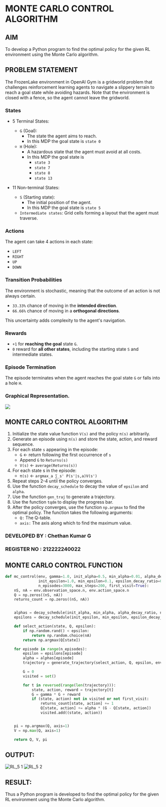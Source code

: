 # MONTE CARLO CONTROL ALGORITHM

## AIM
To develop a Python program to find the optimal policy for the given RL environment using the Monte Carlo algorithm.    

## PROBLEM STATEMENT
The FrozenLake environment in OpenAI Gym is a gridworld problem that challenges reinforcement learning agents to navigate a slippery terrain to reach a goal state while avoiding hazards. Note that the environment is closed with a fence, so the agent cannot leave the gridworld.

### States
- 5 Terminal States:
    - `G` (Goal): 
      - The state the agent aims to reach. 
      - In this MDP the goal state is `state 0`
    - `H` (Hole): 
      - A hazardous state that the agent must avoid at all costs.
      - In this MDP the goal state is 
        - `state 3`
        - `state 7`
        - `state 8`
        - `state 13`

- 11 Non-terminal States:
    - `S` (Starting state): 
      - The initial position of the agent.
      - In this MDP the goal state is `state 5`
    - `Intermediate states`: Grid cells forming a layout that the agent must traverse.

### Actions
The agent can take 4 actions in each state:
- `LEFT`
- `RIGHT`
- `UP`
- `DOWN`

### Transition Probabilities
The environment is stochastic, meaning that the outcome of an action is not always certain.

- `33.33%` chance of moving in the **intended direction**.
- `66.66%` chance of moving in a **orthogonal directions**.

This uncertainty adds complexity to the agent's navigation.

### Rewards
- `+1` for **reaching the goal** state `G`.
- `0` reward for **all other states**, including the starting state `S` and intermediate states.

### Episode Termination
The episode terminates when the agent reaches the goal state `G` or falls into a hole `H`.

### Graphical Representation.
![](1.PNG)

## MONTE CARLO CONTROL ALGORITHM
1. Initialize the state value function `V(s)` and the policy `π(s)` arbitrarily.
2. Generate an episode using `π(s)` and store the state, action, and reward sequence.
3. For each state `s` appearing in the episode:
    - `G` ← return following the first occurrence of `s`
    - Append `G` to `Returns(s)`
    - `V(s)` ← `average(Returns(s))`
4. For each state s in the episode:
    - `π(s)` ← `argmax_a ∑_s' P(s'|s,a)V(s')`
5. Repeat steps 2-4 until the policy converges.
6. Use the function `decay_schedule` to decay the value of `epsilon` and `alpha`.
7. Use the function `gen_traj` to generate a trajectory.
8. Use the function `tqdm` to display the progress bar.
9. After the policy converges, use the function `np.argmax` to find the optimal policy. The function takes the following arguments:
    - `Q:` The Q-table.
    - `axis:` The axis along which to find the maximum value.


### DEVELOPED BY : Chethan Kumar G
### REGISTER NO : 212222240022

## MONTE CARLO CONTROL FUNCTION
```python
def mc_control(env, gamma=1.0, init_alpha=0.5, min_alpha=0.01, alpha_decay_ratio=0.5,
               init_epsilon=1.0, min_epsilon=0.1, epsilon_decay_ratio=0.9,
               n_episodes=3000, max_steps=200, first_visit=True):
    nS, nA = env.observation_space.n, env.action_space.n
    Q = np.zeros((nS, nA))
    returns_count = np.zeros((nS, nA))


    alphas = decay_schedule(init_alpha, min_alpha, alpha_decay_ratio, n_episodes)
    epsilons = decay_schedule(init_epsilon, min_epsilon, epsilon_decay_ratio, n_episodes)

    def select_action(state, Q, epsilon):
        if np.random.rand() < epsilon:
            return np.random.choice(nA)
        return np.argmax(Q[state])

    for episode in range(n_episodes):
        epsilon = epsilons[episode]
        alpha = alphas[episode]
        trajectory = generate_trajectory(select_action, Q, epsilon, env, max_steps)

        G = 0
        visited = set()

        for t in reversed(range(len(trajectory))):
            state, action, reward = trajectory[t]
            G = gamma * G + reward
            if (state, action) not in visited or not first_visit:
                returns_count[state, action] += 1
                Q[state, action] += alpha * (G - Q[state, action])
                visited.add((state, action))


    pi = np.argmax(Q, axis=1)
    V = np.max(Q, axis=1)

    return Q, V, pi
```

## OUTPUT:

![RL_5 1](https://github.com/user-attachments/assets/fadf3c58-ef53-4bb0-98ce-b5132996de56)
![RL_5 2](https://github.com/user-attachments/assets/dbe77766-22d9-4cbf-a577-d17ceab0111c)


## RESULT:
Thus a Python program is developed to find the optimal policy for the given RL environment using the Monte Carlo algorithm.
